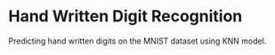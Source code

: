 # Hand Written Digit Recognition

Predicting hand written digits on the MNIST dataset using KNN model.